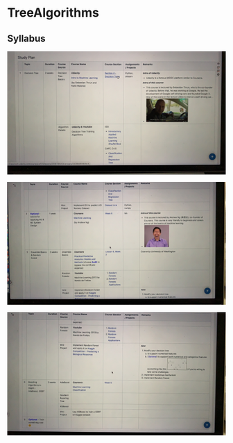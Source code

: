 # TreeAlgorithms

## Syllabus

![1](images/TreeAlgorithms1.jpg)


![2](images/TreeAlgorithms2.jpg)


![3](images/TreeAlgorithms3.jpg)
